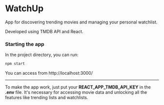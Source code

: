 # WatchUp

App for discovering trending movies and managing your personal watchlist.

Developed using TMDB API and React.

### Starting the app

In the project directory, you can run:

```bash
npm start
```

You can access from http://localhost:3000/

---

To make the app work, just put your <b>REACT_APP_TMDB_API_KEY</b> in the <b>.env</b> file. It's necessary for accessing movie data and unlocking all the features like trending lists and watchlists.
